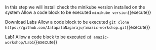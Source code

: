 In this step we will install check the minikube version installed on the system
Allow a code block to be executed `minikube version`{{execute}}

Download Labs
Allow a code block to be executed `git clone https://github.com/JalapalaNagaraju/amazic-workshop.git`{{execute}} 

Lab1
Allow a code block to be executed `cd amazic-workshop/Lab1`{{execute}}
